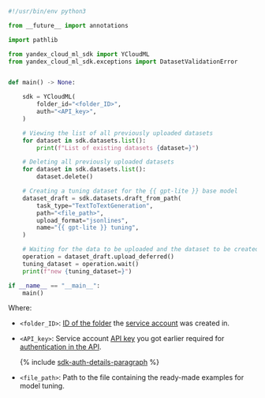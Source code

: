 ```python
#!/usr/bin/env python3

from __future__ import annotations

import pathlib

from yandex_cloud_ml_sdk import YCloudML
from yandex_cloud_ml_sdk.exceptions import DatasetValidationError


def main() -> None:

    sdk = YCloudML(
        folder_id="<folder_ID>",
        auth="<API_key>",
    )

    # Viewing the list of all previously uploaded datasets
    for dataset in sdk.datasets.list():
        print(f"List of existing datasets {dataset=}")

    # Deleting all previously uploaded datasets
    for dataset in sdk.datasets.list():
        dataset.delete()

    # Creating a tuning dataset for the {{ gpt-lite }} base model
    dataset_draft = sdk.datasets.draft_from_path(
        task_type="TextToTextGeneration",
        path="<file_path>",
        upload_format="jsonlines",
        name="{{ gpt-lite }} tuning",
    )

    # Waiting for the data to be uploaded and the dataset to be created
    operation = dataset_draft.upload_deferred()
    tuning_dataset = operation.wait()
    print(f"new {tuning_dataset=}")

if __name__ == "__main__":
    main()
```

Where:

* `<folder_ID>`: [ID of the folder](../../../resource-manager/operations/folder/get-id.md) the [service account](../../../iam/concepts/users/service-accounts.md) was created in.
* `<API_key>`: Service account [API key](../../../iam/concepts/authorization/api-key.md) you got earlier required for [authentication in the API](../../../foundation-models/api-ref/authentication.md).

    {% include [sdk-auth-details-paragraph](../sdk-auth-details-paragraph.md) %}
* `<file_path>`: Path to the file containing the ready-made examples for model tuning.